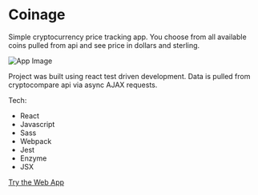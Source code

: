 # Coinage
Simple cryptocurrency price tracking app. You choose from all 
available coins pulled from api and see price in dollars and sterling.

![App Image](https://charlietaylorcoder.com/assets/img/portfolio-coinage.jpg)

Project was built using react test driven development. Data is pulled 
from cryptocompare api via async AJAX requests.

Tech: 
- React
- Javascript
- Sass
- Webpack
- Jest
- Enzyme
- JSX

[Try the Web App](https://charlietaylorcoder.com/coinage/)
